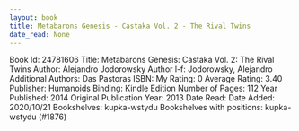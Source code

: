 ```yaml
---
layout: book
title: Metabarons Genesis - Castaka Vol. 2 - The Rival Twins
date_read: None
---
```


Book Id: 24781606
Title: Metabarons Genesis: Castaka Vol. 2: The Rival Twins
Author: Alejandro Jodorowsky
Author l-f: Jodorowsky, Alejandro
Additional Authors: Das Pastoras
ISBN: 
My Rating: 0
Average Rating: 3.40
Publisher: Humanoids
Binding: Kindle Edition
Number of Pages: 112
Year Published: 2014
Original Publication Year: 2013
Date Read: 
Date Added: 2020/10/21
Bookshelves: kupka-wstydu
Bookshelves with positions: kupka-wstydu (#1876)


